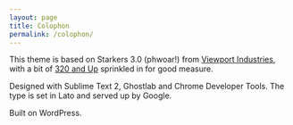 ```yaml
---
layout: page
title: Colophon
permalink: /colophon/
---
```


This theme is based on Starkers 3.0 (phwoar!) from [Viewport Industries][1], with a bit of [320 and Up][2] sprinkled in for good measure.

Designed with Sublime Text 2, Ghostlab and Chrome Developer Tools. The type is set in Lato and served up by Google.

Built on WordPress.

 [1]: http://viewportindustries.com/ "Viewport Industries"
 [2]: http://stuffandnonsense.co.uk/projects/320andup/ "320 and Up – The ‘tiny screen first’ responsive boilerplate"